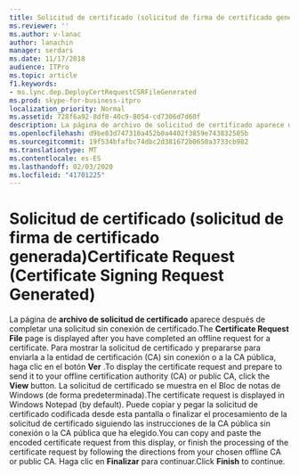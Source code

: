 ```yaml
---
title: Solicitud de certificado (solicitud de firma de certificado generada)
ms.reviewer: ''
ms.author: v-lanac
author: lanachin
manager: serdars
ms.date: 11/17/2018
audience: ITPro
ms.topic: article
f1.keywords:
- ms.lync.dep.DeployCertRequestCSRFileGenerated
ms.prod: skype-for-business-itpro
localization_priority: Normal
ms.assetid: 728f6a92-8df8-40c9-8054-cd7306d7d60f
description: La página de archivo de solicitud de certificado aparece después de completar una solicitud sin conexión de certificado. Para mostrar la solicitud de certificado y prepararse para enviarla a la entidad de certificación (CA) sin conexión o a la CA pública, haga clic en el botón ver. La solicitud de certificado se muestra en el Bloc de notas de Windows (de forma predeterminada). Puede copiar y pegar la solicitud de certificado codificada desde esta pantalla o finalizar el procesamiento de la solicitud de certificado siguiendo las instrucciones de la CA pública sin conexión o la CA pública que ha elegido. Haga clic en finalizar para continuar.
ms.openlocfilehash: d9be83d747310a452b0a4402f3859e743832505b
ms.sourcegitcommit: 19f534bfafbc74dbc2d381672b0650a3733cb982
ms.translationtype: MT
ms.contentlocale: es-ES
ms.lasthandoff: 02/03/2020
ms.locfileid: "41701225"
---
```

# <a name="certificate-request-certificate-signing-request-generated"></a><span data-ttu-id="82792-107">Solicitud de certificado (solicitud de firma de certificado generada)</span><span class="sxs-lookup"><span data-stu-id="82792-107">Certificate Request (Certificate Signing Request Generated)</span></span>
 
<span data-ttu-id="82792-108">La página de **archivo de solicitud de certificado** aparece después de completar una solicitud sin conexión de certificado.</span><span class="sxs-lookup"><span data-stu-id="82792-108">The **Certificate Request File** page is displayed after you have completed an offline request for a certificate.</span></span> <span data-ttu-id="82792-109">Para mostrar la solicitud de certificado y prepararse para enviarla a la entidad de certificación (CA) sin conexión o a la CA pública, haga clic en el botón **Ver** .</span><span class="sxs-lookup"><span data-stu-id="82792-109">To display the certificate request and prepare to send it to your offline certification authority (CA) or public CA, click the **View** button.</span></span> <span data-ttu-id="82792-110">La solicitud de certificado se muestra en el Bloc de notas de Windows (de forma predeterminada).</span><span class="sxs-lookup"><span data-stu-id="82792-110">The certificate request is displayed in Windows Notepad (by default).</span></span> <span data-ttu-id="82792-111">Puede copiar y pegar la solicitud de certificado codificada desde esta pantalla o finalizar el procesamiento de la solicitud de certificado siguiendo las instrucciones de la CA pública sin conexión o la CA pública que ha elegido.</span><span class="sxs-lookup"><span data-stu-id="82792-111">You can copy and paste the encoded certificate request from this display, or finish the processing of the certificate request by following the directions from your chosen offline CA or public CA.</span></span> <span data-ttu-id="82792-112">Haga clic en **Finalizar** para continuar.</span><span class="sxs-lookup"><span data-stu-id="82792-112">Click **Finish** to continue.</span></span>
  

